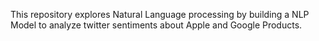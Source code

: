 This repository explores Natural Language processing by building a NLP Model to analyze twitter sentiments about Apple and Google Products.
